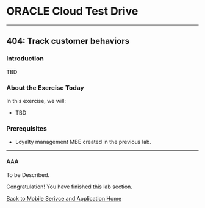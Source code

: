 # ORACLE Cloud Test Drive #
-----
## 404: Track customer behaviors ##

### Introduction ###
TBD

### About the Exercise Today ###
In this exercise, we will:
- TBD

### Prerequisites ###
- Loyalty management MBE created in the previous lab.

----

#### AAA ####
To be Described.

Congratulation! You have finished this lab section.

[Back to Mobile Serivce and Application Home](README.md)


